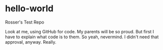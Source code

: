 # hello-world
Rosser's Test Repo

Look at me, using GitHub for code.  My parents will be so proud.  But first I have to explain what code is to them.  So yeah, nevermind.  I didn't need that approval, anyway.  Really.
